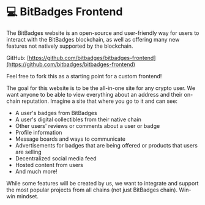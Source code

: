 # 💻 BitBadges Frontend

The BitBadges website is an open-source and user-friendly way for users to interact with the BitBadges blockchain, as well as offering many new features not natively supported by the blockchain.&#x20;

GitHub: [https://github.com/bitbadges/bitbadges-frontend](https://github.com/bitbadges/bitbadges-frontend)

Feel free to fork this as a starting point for a custom frontend!

The goal for this website is to be the all-in-one site for any crypto user. We want anyone to be able to view everything about an address and their on-chain reputation. Imagine a site that where you go to it and can see:

* A user's badges from BitBadges
* A user's digital collectibles from their native chain
* Other users' reviews or comments about a user or badge
* Profile information
* Message boards and ways to communicate
* Advertisements for badges that are being offered or products that users are selling
* Decentralized social media feed
* Hosted content from users
* And much more!

While some features will be created by us, we want to integrate and support the most popular projects from all chains (not just BitBadges chain). Win-win mindset.&#x20;
